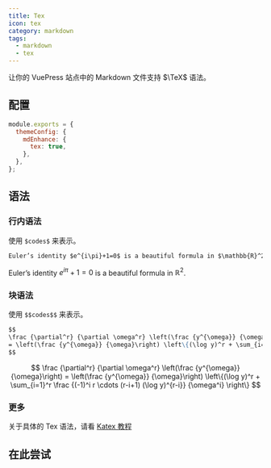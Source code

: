 ```yaml
---
title: Tex
icon: tex
category: markdown
tags:
  - markdown
  - tex
---
```


让你的 VuePress 站点中的 Markdown 文件支持 $\TeX$ 语法。

<!-- more -->

## 配置

```js {4}
module.exports = {
  themeConfig: {
    mdEnhance: {
      tex: true,
    },
  },
};
```

## 语法

### 行内语法

使用 `$codes$` 来表示。

```md
Euler’s identity $e^{i\pi}+1=0$ is a beautiful formula in $\mathbb{R}^2$.
```

Euler’s identity $e^{i\pi}+1=0$ is a beautiful formula in $\mathbb{R}^2$.

### 块语法

使用 `$$codes$$` 来表示。

```md
$$
\frac {\partial^r} {\partial \omega^r} \left(\frac {y^{\omega}} {\omega}\right)
= \left(\frac {y^{\omega}} {\omega}\right) \left\{(\log y)^r + \sum_{i=1}^r \frac {(-1)^i r \cdots (r-i+1) (\log y)^{r-i}} {\omega^i} \right\}
$$
```

$$
\frac {\partial^r} {\partial \omega^r} \left(\frac {y^{\omega}} {\omega}\right)
= \left(\frac {y^{\omega}} {\omega}\right) \left\{(\log y)^r + \sum_{i=1}^r \frac {(-1)^i r \cdots (r-i+1) (\log y)^{r-i}} {\omega^i} \right\}
$$

### 更多

关于具体的 Tex 语法，请看 [Katex 教程](https://vuepress-theme-hope.github.io/v1/md-enhance/zh/guide/tex.html)

## 在此尝试

<KatexPlayground />
